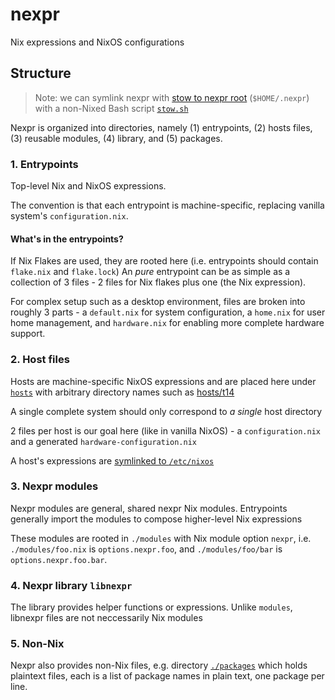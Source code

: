 # nexpr

Nix expressions and NixOS configurations

## Structure

> Note: we can symlink nexpr with [stow to nexpr root](#nexpr-location)
> (`$HOME/.nexpr`) with a non-Nixed Bash script [`stow.sh`](./stow.sh)

Nexpr is organized into directories, namely
(1) entrypoints, (2) hosts files, (3) reusable modules,
(4) library, and (5) packages.

### 1. Entrypoints

Top-level Nix and NixOS expressions.

The convention is that each entrypoint is machine-specific,
replacing vanilla system's `configuration.nix`.

#### What's in the entrypoints?

If Nix Flakes are used, they are rooted here (i.e. entrypoints should
contain `flake.nix` and `flake.lock`) An *pure* entrypoint can be as simple as
a collection of 3 files - 2 files for Nix flakes plus one (the Nix expression).

For complex setup such as a desktop environment, files are broken
into roughly 3 parts - a `default.nix` for system configuration,
a `home.nix` for user home management, and `hardware.nix` for enabling more
complete hardware support.

### 2. Host files

Hosts are machine-specific NixOS expressions
and are placed here under [`hosts`](./hosts/) with
arbitrary directory names such as [hosts/t14](./hosts/t14/)

A single complete system should only correspond to *a single* host directory

2 files per host is our goal here (like in vanilla NixOS) -
a `configuration.nix` and a generated `hardware-configuration.nix`

A host's expressions are [symlinked to `/etc/nixos`](#nexpr-location)

### 3. Nexpr modules

Nexpr modules are general, shared nexpr Nix modules. Entrypoints generally
import the modules to compose higher-level Nix expressions

These modules are rooted in `./modules` with Nix module option `nexpr`,
i.e. `./modules/foo.nix` is `options.nexpr.foo`, and `./modules/foo/bar`
is `options.nexpr.foo.bar`.

### 4. Nexpr library `libnexpr`

The library provides helper functions or expressions. Unlike `modules`,
libnexpr files are not neccessarily Nix modules

### 5. Non-Nix

Nexpr also provides non-Nix files,
e.g. directory [`./packages`](./packages) which holds plaintext files,
each is a list of package names in plain text, one package per line.
